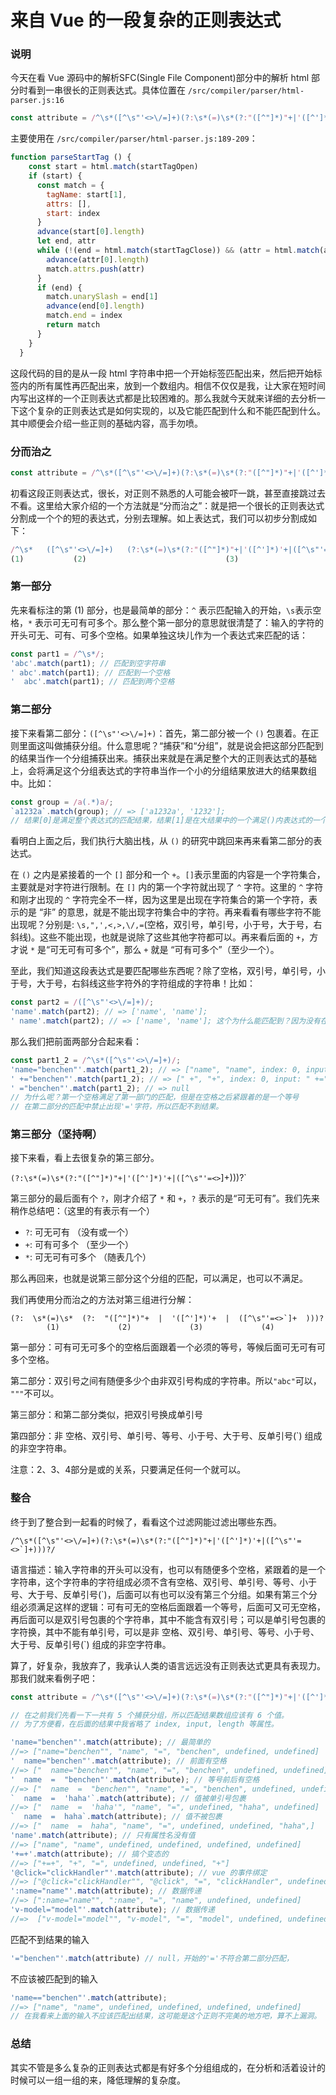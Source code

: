 # 来自 Vue 的一段复杂的正则表达式

### 说明

今天在看 Vue 源码中的解析SFC(Single File Component)部分中的解析 html 部分时看到一串很长的正则表达式。具体位置在 `/src/compiler/parser/html-parser.js:16` 

```js
const attribute = /^\s*([^\s"'<>\/=]+)(?:\s*(=)\s*(?:"([^"]*)"+|'([^']*)'+|([^\s"'=<>`]+)))?/
```

主要使用在 `/src/compiler/parser/html-parser.js:189-209`：

```js
function parseStartTag () {
    const start = html.match(startTagOpen)
    if (start) {
      const match = {
        tagName: start[1],
        attrs: [],
        start: index
      }
      advance(start[0].length)
      let end, attr
      while (!(end = html.match(startTagClose)) && (attr = html.match(attribute))) {
        advance(attr[0].length)
        match.attrs.push(attr)
      }
      if (end) {
        match.unarySlash = end[1]
        advance(end[0].length)
        match.end = index
        return match
      }
    }
  }
```

这段代码的目的是从一段 html 字符串中把一个开始标签匹配出来，然后把开始标签内的所有属性再匹配出来，放到一个数组内。相信不仅仅是我，让大家在短时间内写出这样的一个正则表达式都是比较困难的。那么我就今天就来详细的去分析一下这个复杂的正则表达式是如何实现的，以及它能匹配到什么和不能匹配到什么。其中顺便会介绍一些正则的基础内容，高手勿喷。

### 分而治之

```js
const attribute = /^\s*([^\s"'<>\/=]+)(?:\s*(=)\s*(?:"([^"]*)"+|'([^']*)'+|([^\s"'=<>`]+)))?/
```

初看这段正则表达式，很长，对正则不熟悉的人可能会被吓一跳，甚至直接跳过去不看。这里给大家介绍的一个方法就是“分而治之”：就是把一个很长的正则表达式分割成一个个的短的表达式，分别去理解。如上表达式，我们可以初步分割成如下：

```js
/^\s*   ([^\s"'<>\/=]+)   (?:\s*(=)\s*(?:"([^"]*)"+|'([^']*)'+|([^\s"'=<>`]+)))?/
(1)           (2)                               (3)
```

### 第一部分

先来看标注的第 (1) 部分，也是最简单的部分：`^` 表示匹配输入的开始，`\s`表示空格，`*` 表示可无可有可多个。那么整个第一部分的意思就很清楚了：输入的字符的开头可无、可有、可多个空格。如果单独这块儿作为一个表达式来匹配的话：

```js
const part1 = /^\s*/;
'abc'.match(part1); // 匹配到空字符串
' abc'.match(part1); // 匹配到一个空格
'  abc'.match(part1); // 匹配到两个空格
```

### 第二部分

接下来看第二部分：`([^\s"'<>\/=]+)`：首先，第二部分被一个 `()` 包裹着。在正则里面这叫做捕获分组。什么意思呢？“捕获”和“分组”，就是说会把这部分匹配到的结果当作一个分组捕获出来。捕获出来就是在满足整个大的正则表达式的基础上，会将满足这个分组表达式的字符串当作一个小的分组结果放进大的结果数组中。比如：

```js
const group = /a(.*)a/;
`a1232a`.match(group); // => ['a1232a', '1232'];
// 结果[0]是满足整个表达式的匹配结果，结果[1]是在大结果中的一个满足()内表达式的一个小的结果分组
```

看明白上面之后，我们执行大脑出栈，从 `()` 的研究中跳回来再来看第二部分的表达式。

在 `()` 之内是紧接着的一个 `[]` 部分和一个 `+`。`[]`表示里面的内容是一个字符集合，主要就是对字符进行限制。在 `[]` 内的第一个字符就出现了 `^` 字符。这里的 `^` 字符和刚才出现的 `^` 字符完全不一样，因为这里是出现在字符集合的第一个字符，表示的是 “非” 的意思，就是不能出现字符集合中的字符。再来看看有哪些字符不能出现呢？分别是: `\s,",',<,>,\/,=`(空格，双引号，单引号，小于号，大于号，右斜线)。这些不能出现，也就是说除了这些其他字符都可以。再来看后面的 `+`，方才说 `*` 是“可无可有可多个”，那么 `+` 就是 “可有可多个”（至少一个）。

至此，我们知道这段表达式是要匹配哪些东西呢？除了空格，双引号，单引号，小于号，大于号，右斜线这些字符外的字符组成的字符串！比如：

```js
const part2 = /([^\s"'<>\/=]+)/;
'name'.match(part2); // => ['name', 'name'];
' name'.match(part2); // => ['name', 'name']; 这个为什么能匹配到？因为没有在正则表达式的前面加 '^'限制。
```

那么我们把前面两部分合起来看：

```js
const part1_2 = /^\s*([^\s"'<>\/=]+)/;
'name="benchen"'.match(part1_2); // => ["name", "name", index: 0, input: "name="benchen""]
' +="benchen"'.match(part1_2); // => [" +", "+", index: 0, input: " +="benchen""]
' ="benchen"'.match(part1_2); // => null  
// 为什么呢？第一个空格满足了第一部门的匹配，但是在空格之后紧跟着的是一个等号
// 在第二部分的匹配中禁止出现'='字符，所以匹配不到结果。
```

### 第三部分（坚持啊）

接下来看，看上去很复杂的第三部分。

`(?:\s*(=)\s*(?:"([^"]*)"+|'([^']*)'+|([^\s"'=<>`]+)))?`

第三部分的最后面有个 `?`，刚才介绍了 `*` 和 `+`，`?` 表示的是“可无可有”。我们先来稍作总结吧：（这里的有表示有一个）

- `?`: 可无可有 （没有或一个）
- `+`: 可有可多个 （至少一个）
- `*`: 可无可有可多个 （随表几个）

那么再回来，也就是说第三部分这个分组的匹配，可以满足，也可以不满足。

我们再使用分而治之的方法对第三组进行分解：

```
(?:  \s*(=)\s*  (?:  "([^"]*)"+  |  '([^']*)'+  |  ([^\s"'=<>`]+  )))?
        (1)             (2)             (3)             (4)
```

第一部分：可有可无可多个的空格后面跟着一个必须的等号，等候后面可无可有可多个空格。

第二部分：双引号之间有随便多少个由非双引号构成的字符串。所以`"abc"`可以， `"""`不可以。

第三部分：和第二部分类似，把双引号换成单引号

第四部分：非 空格、双引号、单引号、等号、小于号、大于号、反单引号(`) 组成的非空字符串。

注意：2、3、4部分是或的关系，只要满足任何一个就可以。

### 整合

终于到了整合到一起看的时候了，看看这个过滤网能过滤出哪些东西。

```
/^\s*([^\s"'<>\/=]+)(?:\s*(=)\s*(?:"([^"]*)"+|'([^']*)'+|([^\s"'=<>`]+)))?/
```

语言描述：输入字符串的开头可以没有，也可以有随便多个空格，紧跟着的是一个字符串，这个字符串的字符组成必须不含有空格、双引号、单引号、等号、小于号、大于号、反单引号(\`)，后面可以有也可以没有第三个分组。如果有第三个分组必须满足这样的逻辑：可有可无的空格后面跟着一个等号，后面可又可无空格，再后面可以是双引号包裹的个字符串，其中不能含有双引号；可以是单引号包裹的字符换，其中不能有单引号，可以是非 空格、双引号、单引号、等号、小于号、大于号、反单引号(\`) 组成的非空字符串。

算了，好复杂，我放弃了，我承认人类的语言远远没有正则表达式更具有表现力。那我们就来看例子吧：

```js
const attribute = /^\s*([^\s"'<>\/=]+)(?:\s*(=)\s*(?:"([^"]*)"+|'([^']*)'+|([^\s"'=<>`]+)))?/

// 在之前我们先看一下一共有 5 个捕获分组，所以匹配结果数组应该有 6 个值。
// 为了方便看，在后面的结果中我省略了 index, input, length 等属性。

'name="benchen"'.match(attribute); // 最简单的
//=> ["name="benchen"", "name", "=", "benchen", undefined, undefined]
'  name="benchen"'.match(attribute); // 前面有空格
//=> ["  name="benchen"", "name", "=", "benchen", undefined, undefined]
'  name  =  "benchen"'.match(attribute); // 等号前后有空格
//=> ["  name  =  "benchen"", "name", "=", "benchen", undefined, undefined]
`  name  =  'haha'`.match(attribute); // 值被单引号包裹
//=> ["  name  =  'haha'", "name", "=", undefined, "haha", undefined]
`  name  =  haha`.match(attribute); // 值不被包裹
//=> ["  name  =  haha", "name", "=", undefined, undefined, "haha",]
'name'.match(attribute); // 只有属性名没有值
//=> ["name", "name", undefined, undefined, undefined, undefined]
'+=+'.match(attribute); // 搞个变态的
//=> ["+=+", "+", "=", undefined, undefined, "+"]
'@click="clickHandler"'.match(attribute); // vue 的事件绑定
//=> ["@click="clickHandler"", "@click", "=", "clickHandler", undefined, undefined]
':name="name"'.match(attribute); // 数据传递
//=> [":name="name"", ":name", "=", "name", undefined, undefined]
'v-model="model"'.match(attribute); // 数据传递
//=>  ["v-model="model"", "v-model", "=", "model", undefined, undefined]
```

匹配不到结果的输入

```js
'="benchen"'.match(attribute) // null，开始的'='不符合第二部分匹配，
```

不应该被匹配到的输入

```js
'name=="benchen"'.match(attribute);
//=> ["name", "name", undefined, undefined, undefined, undefined]
// 在我看来上面的输入不应该匹配出结果，这可能是这个正则不完美的地方吧，算不上漏洞。
```

### 总结

其实不管是多么复杂的正则表达式都是有好多个分组组成的，在分析和活着设计的时候可以一组一组的来，降低理解的复杂度。




